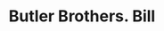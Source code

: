 ---
doi: 10.7916/D86T1ZP3
date_other: '1909'
date_other_textual: '1909'
form: printed ephemera
genre:
- Invoices
name:
- Butler Brothers
object_in_context_url: https://biggert.cul.columbia.edu/items/view/ave_biggert_00165
subject_hierarchical_geographic:
- Chicago, Illinois, United States
subject_name:
- Butler Brothers
title: Butler Brothers. Bill
sort_title: Butler Brothers. Bill
call_number: ave_biggert_00165
coordinates:
- 41.83694444444445,-87.68472222222222
pid: ave_biggert_00165
identifiers: ave_biggert_00165
thumbnail: https://derivativo-1.library.columbia.edu/iiif/2/ldpd:345235/full/!256,256/0/native.jpg
permalink: /biggert/ave_biggert_00165/
layout: iiif-image-page
---